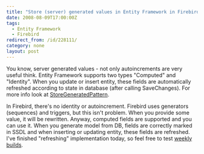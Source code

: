 ```yaml
---
title: "Store (server) generated values in Entity Framework in Firebird"
date: 2008-08-09T17:00:00Z
tags:
  - Entity Framework
  - Firebird
redirect_from: /id/228111/
category: none
layout: post
---
```

You know, server generated values - not only autoincrements are very useful think. Entity Framework supports two types "Computed" and "Identity". When you update or insert entity, these fields are automatically refreshed according to state in database (after calling SaveChanges). For more info look at [StoreGeneratedPattern][1].

In Firebird, there's no identity or autoincrement. Firebird uses generators (sequences) and triggers, but this isn't problem. When you provide some value, it will be rewritten. Anyway, computed fields are supported and you can use it. When you generate model from DB, fields are correctly marked in SSDL and when inserting or updating entity, these fields are refreshed. I've finished "refreshing" implementation today, so feel free to test [weekly builds][2].

[1]: http://msdn.microsoft.com/en-us/library/system.data.metadata.edm.storegeneratedpattern.aspx
[2]: http://netprovider.cincura.net/